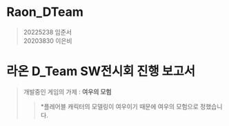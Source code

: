 # Raon_DTeam
> 20225238 임준서  
> 20203830 이은비  
# 라온 D_Team SW전시회 진행 보고서
> 개발중인 게임의 가제 : __여우의 모험__
>> *플레어블 캐릭터의 모델링이 여우이기 때문에 여우의 모험으로 정했습니다.
